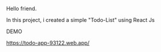 Hello friend.

In this project, i created a simple "Todo-List" using React Js

DEMO

https://todo-app-93122.web.app/

